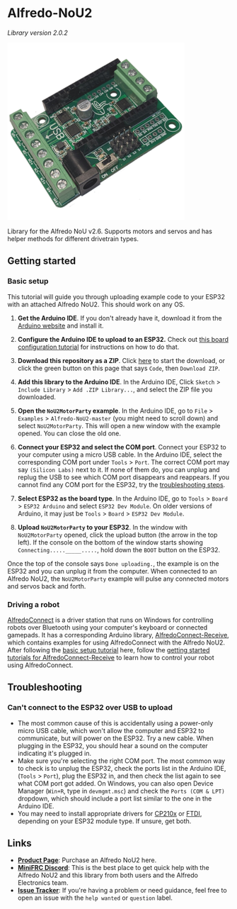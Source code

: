 # Alfredo-NoU2
_Library version 2.0.2_

<img src="https://github.com/AlfredoElectronics/alfredoelectronics.github.io/blob/master/images/nou2-1.png" width="400px">

Library for the Alfredo NoU v2.6. Supports motors and servos and has helper methods for different drivetrain types.

## Getting started

### Basic setup

This tutorial will guide you through uploading example code to your ESP32 with an attached Alfredo NoU2. This should work on any OS.

1. **Get the Arduino IDE**. If you don't already have it, download it from the [Arduino website](https://www.arduino.cc/en/main/software) and install it.

2. **Configure the Arduino IDE to upload to an ESP32.** Check out [this board configuration tutorial](https://randomnerdtutorials.com/installing-the-esp32-board-in-arduino-ide-windows-instructions/) for instructions on how to do that.

3. **Download this repository as a ZIP**. Click [here](https://github.com/AlfredoElectronics/Alfredo-NoU2/archive/refs/heads/master.zip) to start the download, or click the green button on this page that says `Code`, then `Download ZIP`.

4. **Add this library to the Arduino IDE**. In the Arduino IDE, Click `Sketch` > `Include Library` > `Add .ZIP Library...`, and select the ZIP file you downloaded.

5. **Open the `NoU2MotorParty` example**. In the Arduino IDE, go to `File` > `Examples` > `Alfredo-NoU2-master` (you might need to scroll down) and select `NoU2MotorParty`. This will open a new window with the example opened. You can close the old one.

6. **Connect your ESP32 and select the COM port**. Connect your ESP32 to your computer using a micro USB cable. In the Arduino IDE, select the corresponding COM port under `Tools` > `Port`. The correct COM port may say `(Silicon Labs)` next to it. If none of them do, you can unplug and replug the USB to see which COM port disappears and reappears. If you cannot find any COM port for the ESP32, try the [troubleshooting steps](#cant-connect-to-the-esp32-over-usb-to-upload).

7. **Select ESP32 as the board type**. In the Arduino IDE, go to `Tools` > `Board` > `ESP32 Arduino` and select `ESP32 Dev Module`. On older versions of Arduino, it may just be `Tools` > `Board` > `ESP32 Dev Module`.

8. **Upload `NoU2MotorParty` to your ESP32**. In the window with `NoU2MotorParty` opened, click the upload button (the arrow in the top left). If the console on the bottom of the window starts showing `Connecting....._____.....`, hold down the `BOOT` button on the ESP32.

Once the top of the console says `Done uploading.`, the example is on the ESP32 and you can unplug it from the computer. When connected to an Alfredo NoU2, the `NoU2MotorParty` example will pulse any connected motors and servos back and forth.

### Driving a robot

[AlfredoConnect](https://github.com/AlfredoElectronics/AlfredoConnect-Desktop/releases) is a driver station that runs on Windows for controlling robots over Bluetooth using your computer's keyboard or connected gamepads. It has a corresponding Arduino library, [AlfredoConnect-Receive](https://github.com/AlfredoElectronics/AlfredoConnect-Receive), which contains examples for using AlfredoConnect with the Alfredo NoU2. After following the [basic setup tutorial](#basic-setup) here, follow the [getting started tutorials for AlfredoConnect-Receive](https://github.com/AlfredoElectronics/AlfredoConnect-Receive#getting-started) to learn how to control your robot using AlfredoConnect.

## Troubleshooting

### Can't connect to the ESP32 over USB to upload
* The most common cause of this is accidentally using a power-only micro USB cable, which won't allow the computer and ESP32 to communicate, but will power on the ESP32. Try a new cable. When plugging in the ESP32, you should hear a sound on the computer indicating it's plugged in.
* Make sure you're selecting the right COM port. The most common way to check is to unplug the ESP32, check the ports list in the Arduino IDE, (`Tools` > `Port`), plug the ESP32 in, and then check the list again to see what COM port got added. On Windows, you can also open Device Manager (`Win+R`, type in `devmgmt.msc`) and check the `Ports (COM & LPT)` dropdown, which should include a port list similar to the one in the Arduino IDE.
* You may need to install appropriate drivers for [CP210x](https://www.silabs.com/developers/usb-to-uart-bridge-vcp-drivers) or [FTDI](https://ftdichip.com/drivers/vcp-drivers/), depending on your ESP32 module type. If unsure, get both.

## Links

* [**Product Page**](https://alfredoelectronics.github.io/products/alfredo-nou2/): Purchase an Alfredo NoU2 here.
* [**MiniFRC Discord**](https://discord.gg/VtGvf6B): This is the best place to get quick help with the Alfredo NoU2 and this library from both users and the Alfredo Electronics team.
* [**Issue Tracker**](https://github.com/AlfredoElectronics/Alfredo-NoU-2/issues): If you're having a problem or need guidance, feel free to open an issue with the `help wanted` or `question` label.
